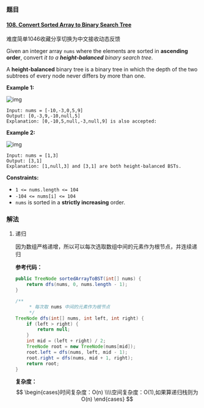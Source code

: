 ### 题目

#### [108. Convert Sorted Array to Binary Search Tree](https://leetcode.cn/problems/convert-sorted-array-to-binary-search-tree/)

难度简单1046收藏分享切换为中文接收动态反馈

Given an integer array `nums` where the elements are sorted in **ascending order**, convert *it to a **height-balanced** binary search tree*.

A **height-balanced** binary tree is a binary tree in which the depth of the two subtrees of every node never differs by more than one.

 

**Example 1:**

![img](https://assets.leetcode.com/uploads/2021/02/18/btree1.jpg)

```
Input: nums = [-10,-3,0,5,9]
Output: [0,-3,9,-10,null,5]
Explanation: [0,-10,5,null,-3,null,9] is also accepted:
```

**Example 2:**

![img](https://assets.leetcode.com/uploads/2021/02/18/btree.jpg)

```
Input: nums = [1,3]
Output: [3,1]
Explanation: [1,null,3] and [3,1] are both height-balanced BSTs.
```

 

**Constraints:**

- `1 <= nums.length <= 104`
- `-104 <= nums[i] <= 104`
- `nums` is sorted in a **strictly increasing** order.



### 解法

1. 递归

   因为数组严格递增，所以可以每次选取数组中间的元素作为根节点，并连续递归

   **参考代码：**

   ```java
   public TreeNode sortedArrayToBST(int[] nums) {
       return dfs(nums, 0, nums.length - 1);
   }
   
   /**
        * 每次取 nums 中间的元素作为根节点
        */
   TreeNode dfs(int[] nums, int left, int right) {
       if (left > right) {
           return null;
       }
       int mid = (left + right) / 2;
       TreeNode root = new TreeNode(nums[mid]);
       root.left = dfs(nums, left, mid - 1);
       root.right = dfs(nums, mid + 1, right);
       return root;
   }
   ```

   **复杂度：**
   $$
   \begin{cases}时间复杂度：O(n) \\\\空间复杂度：O(1),如果算递归栈则为 O(n) \end{cases}
   $$
   

   